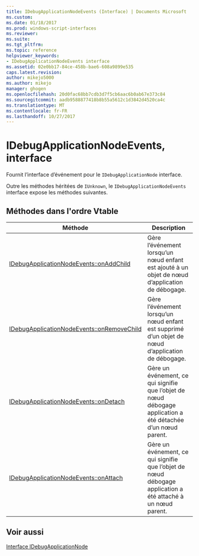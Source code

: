 ```yaml
---
title: IDebugApplicationNodeEvents (Interface) | Documents Microsoft
ms.custom: 
ms.date: 01/18/2017
ms.prod: windows-script-interfaces
ms.reviewer: 
ms.suite: 
ms.tgt_pltfrm: 
ms.topic: reference
helpviewer_keywords:
- IDebugApplicationNodeEvents interface
ms.assetid: 02e0bb17-84ce-458b-bae6-608a9899e535
caps.latest.revision: 
author: mikejo5000
ms.author: mikejo
manager: ghogen
ms.openlocfilehash: 20d0fac68bb7cdb3d7f5cb6aac6b0ab67e373c84
ms.sourcegitcommit: aadb9588877418b8b55a5612c1d3842d4520ca4c
ms.translationtype: MT
ms.contentlocale: fr-FR
ms.lasthandoff: 10/27/2017
---
```

# <a name="idebugapplicationnodeevents-interface"></a>IDebugApplicationNodeEvents, interface
Fournit l’interface d’événement pour le `IDebugApplicationNode` interface.  
  
 Outre les méthodes héritées de `IUnknown`, le `IDebugApplicationNodeEvents` interface expose les méthodes suivantes.  
  
## <a name="methods-in-vtable-order"></a>Méthodes dans l'ordre Vtable  
  
|Méthode|Description|  
|------------|-----------------|  
|[IDebugApplicationNodeEvents::onAddChild](../../winscript/reference/idebugapplicationnodeevents-onaddchild.md)|Gère l’événement lorsqu’un nœud enfant est ajouté à un objet de nœud d’application de débogage.|  
|[IDebugApplicationNodeEvents::onRemoveChild](../../winscript/reference/idebugapplicationnodeevents-onremovechild.md)|Gère l’événement lorsqu’un nœud enfant est supprimé d’un objet de nœud d’application de débogage.|  
|[IDebugApplicationNodeEvents::onDetach](../../winscript/reference/idebugapplicationnodeevents-ondetach.md)|Gère un événement, ce qui signifie que l’objet de nœud débogage application a été détachée d’un nœud parent.|  
|[IDebugApplicationNodeEvents::onAttach](../../winscript/reference/idebugapplicationnodeevents-onattach.md)|Gère un événement, ce qui signifie que l’objet de nœud débogage application a été attaché à un nœud parent.|  
  
## <a name="see-also"></a>Voir aussi  
 [Interface IDebugApplicationNode](../../winscript/reference/idebugapplicationnode-interface.md)
